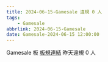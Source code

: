 ```yaml
---
title: 2024-06-15-Gamesale 違規 0 人
tags:
    - Gamesale
abbrlink: 2024-06-15-Gamesale
date: Gamesale-2024-06-15 12:00:00
---
```

Gamesale 板 [板規連結](https://www.ptt.cc/bbs/Gossiping/M.1637425085.A.07D.html)
昨天違規 0 人
